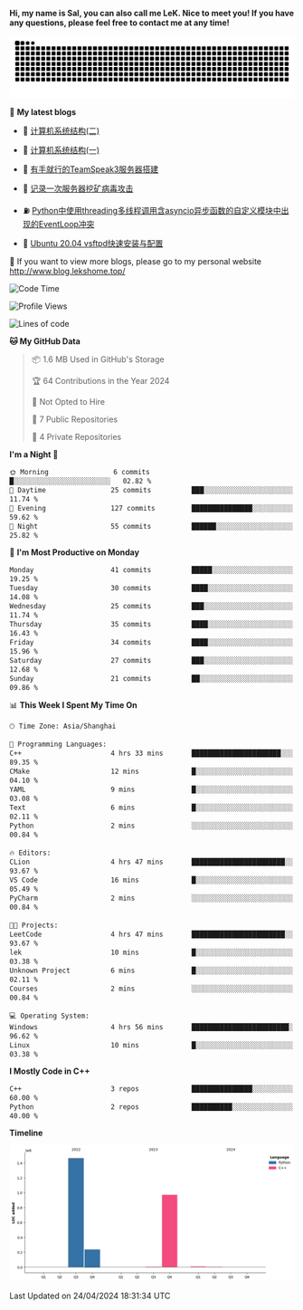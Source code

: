 **Hi, my name is Sal, you can also call me LeK. Nice to meet you! If you have any questions, please feel free to contact me at any time!**

![snake](https://raw.githubusercontent.com/LeKZzzz/LeKZzzz/output/github-contribution-grid-snake.svg)


👀 **My latest blogs**
<!-- BLOG-POST-LIST:START -->
- 🫣 [计算机系统结构&lpar;二&rpar;](http://www.blog.lekshome.top/2024/04/21/ji-suan-ji-xi-tong-jie-gou-er/) 

- 🧐 [计算机系统结构&lpar;一&rpar;](http://www.blog.lekshome.top/2024/04/07/ji-suan-ji-xi-tong-jie-gou-yi/) 

- 🤖 [有手就行的TeamSpeak3服务器搭建](http://www.blog.lekshome.top/2024/03/08/teamspeak3-fu-wu-qi-da-jian/) 

- 📝 [记录一次服务器挖矿病毒攻击](http://www.blog.lekshome.top/2024/03/08/ji-lu-yi-ci-fu-wu-qi-wa-kuang-bing-du-gong-ji/) 

- ⛽️ [Python中使用threading多线程调用含asyncio异步函数的自定义模块中出现的EventLoop冲突](http://www.blog.lekshome.top/2024/03/07/python-zhong-shi-yong-threading-duo-xian-cheng-diao-yong-han-asyncio-yi-bu-han-shu-de-zi-ding-yi-mo-kuai-zhong-chu-xian-de-eventloop-chong-tu/) 

- 🦣 [Ubuntu 20.04 vsftpd快速安装与配置](http://www.blog.lekshome.top/2024/03/07/ubuntu-20-04-vsftpd-kuai-su-an-zhuang-yu-pei-zhi/) 
<!-- BLOG-POST-LIST:END -->

🥰 If you want to view more blogs, please go to my personal website http://www.blog.lekshome.top/


<!--START_SECTION:waka-->
![Code Time](http://img.shields.io/badge/Code%20Time-211%20hrs%2020%20mins-blue)

![Profile Views](http://img.shields.io/badge/Profile%20Views-0-blue)

![Lines of code](https://img.shields.io/badge/From%20Hello%20World%20I%27ve%20Written-2.7%20million%20lines%20of%20code-blue)

**🐱 My GitHub Data** 

> 📦 1.6 MB Used in GitHub's Storage 
 > 
> 🏆 64 Contributions in the Year 2024
 > 
> 🚫 Not Opted to Hire
 > 
> 📜 7 Public Repositories 
 > 
> 🔑 4 Private Repositories 
 > 
**I'm a Night 🦉** 

```text
🌞 Morning                6 commits           █░░░░░░░░░░░░░░░░░░░░░░░░   02.82 % 
🌆 Daytime                25 commits          ███░░░░░░░░░░░░░░░░░░░░░░   11.74 % 
🌃 Evening                127 commits         ███████████████░░░░░░░░░░   59.62 % 
🌙 Night                  55 commits          ██████░░░░░░░░░░░░░░░░░░░   25.82 % 
```
📅 **I'm Most Productive on Monday** 

```text
Monday                   41 commits          █████░░░░░░░░░░░░░░░░░░░░   19.25 % 
Tuesday                  30 commits          ████░░░░░░░░░░░░░░░░░░░░░   14.08 % 
Wednesday                25 commits          ███░░░░░░░░░░░░░░░░░░░░░░   11.74 % 
Thursday                 35 commits          ████░░░░░░░░░░░░░░░░░░░░░   16.43 % 
Friday                   34 commits          ████░░░░░░░░░░░░░░░░░░░░░   15.96 % 
Saturday                 27 commits          ███░░░░░░░░░░░░░░░░░░░░░░   12.68 % 
Sunday                   21 commits          ██░░░░░░░░░░░░░░░░░░░░░░░   09.86 % 
```


📊 **This Week I Spent My Time On** 

```text
🕑︎ Time Zone: Asia/Shanghai

💬 Programming Languages: 
C++                      4 hrs 33 mins       ██████████████████████░░░   89.35 % 
CMake                    12 mins             █░░░░░░░░░░░░░░░░░░░░░░░░   04.10 % 
YAML                     9 mins              █░░░░░░░░░░░░░░░░░░░░░░░░   03.08 % 
Text                     6 mins              █░░░░░░░░░░░░░░░░░░░░░░░░   02.11 % 
Python                   2 mins              ░░░░░░░░░░░░░░░░░░░░░░░░░   00.84 % 

🔥 Editors: 
CLion                    4 hrs 47 mins       ███████████████████████░░   93.67 % 
VS Code                  16 mins             █░░░░░░░░░░░░░░░░░░░░░░░░   05.49 % 
PyCharm                  2 mins              ░░░░░░░░░░░░░░░░░░░░░░░░░   00.84 % 

🐱‍💻 Projects: 
LeetCode                 4 hrs 47 mins       ███████████████████████░░   93.67 % 
lek                      10 mins             █░░░░░░░░░░░░░░░░░░░░░░░░   03.38 % 
Unknown Project          6 mins              █░░░░░░░░░░░░░░░░░░░░░░░░   02.11 % 
Courses                  2 mins              ░░░░░░░░░░░░░░░░░░░░░░░░░   00.84 % 

💻 Operating System: 
Windows                  4 hrs 56 mins       ████████████████████████░   96.62 % 
Linux                    10 mins             █░░░░░░░░░░░░░░░░░░░░░░░░   03.38 % 
```

**I Mostly Code in C++** 

```text
C++                      3 repos             ███████████████░░░░░░░░░░   60.00 % 
Python                   2 repos             ██████████░░░░░░░░░░░░░░░   40.00 % 
```



**Timeline**

![Lines of Code chart](https://raw.githubusercontent.com/LeKZzzz/LeKZzzz/master/assets/bar_graph.png)


 Last Updated on 24/04/2024 18:31:34 UTC
<!--END_SECTION:waka-->
